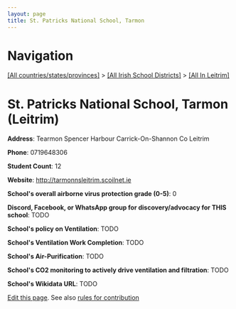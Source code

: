 ```yaml
---
layout: page
title: St. Patricks National School, Tarmon
---
```

# Navigation

[[All countries/states/provinces]](../../..) > [[All Irish School Districts]](../..) > [[All In Leitrim]](..)

# St. Patricks National School, Tarmon (Leitrim)

**Address**: Tearmon Spencer Harbour Carrick-On-Shannon Co Leitrim

**Phone**: 0719648306

**Student Count**: 12

**Website**: <http://tarmonnsleitrim.scoilnet.ie>

**School's overall airborne virus protection grade (0-5)**: 0

**Discord, Facebook, or WhatsApp group for discovery/advocacy for THIS school**: TODO

**School's policy on Ventilation**: TODO

**School's Ventilation Work Completion**: TODO

**School's Air-Purification**: TODO

**School's CO2 monitoring to actively drive ventilation and filtration**: TODO

**School's Wikidata URL**: TODO


[Edit this page](https://github.com/ventilate-schools/Ireland/edit/main/./Leitrim/St._Patricks_National_School,_Tarmon.md). See also [rules for contribution](../../../contribution-rules/)
